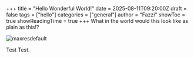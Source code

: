 +++
title = "Hello Wonderful World!"
date = 2025-08-11T09:20:00Z
draft = false
tags = ["hello"]
categories = ["general"]
author = "Fazzi"
showToc = true
showReadingTime = true
+++
What in the world would this look like as plain as this!?

![maxresdefault](https://chevereto.fazzi.me/images/2025/08/15/maxresdefault.jpg)

Test Test.
